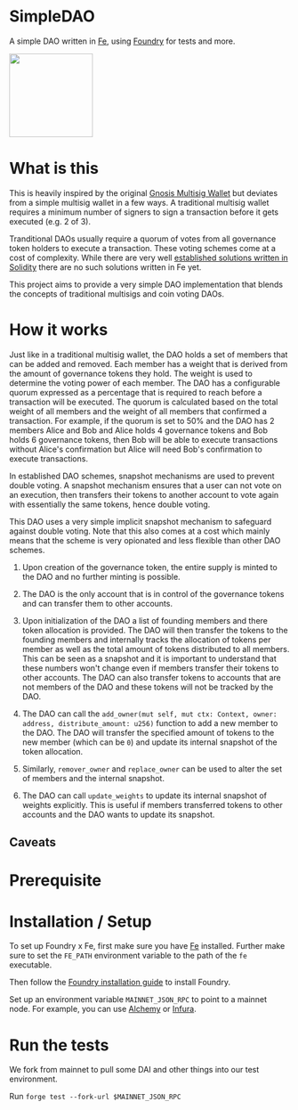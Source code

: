 # SimpleDAO

A simple DAO written in [Fe](https://fe-lang.org/), using [Foundry](https://getfoundry.sh/) for tests and more.

<img src="https://raw.githubusercontent.com/ethereum/fe/master/logo/fe_svg/fe_source.svg" width="150px">

<br>

# What is this

This is heavily inspired by the original [Gnosis Multisig Wallet](https://github.com/OpenZeppelin/gnosis-multisig/blob/master/contracts/MultiSigWallet.sol) but deviates from a simple multisig wallet in a few ways. A traditional multisig wallet requires a minimum number of signers to sign a transaction before it gets executed (e.g. 2 of 3).

Tranditional DAOs usually require a quorum of votes from all governance token holders to execute a transaction. These voting schemes come at a cost of complexity. While there are very well [established solutions written in Solidity](https://docs.openzeppelin.com/contracts/4.x/api/token/erc20#ERC20Votes) there are no such solutions written in Fe yet.

This project aims to provide a very simple DAO implementation that blends the concepts of traditional multisigs and coin voting DAOs.


# How it works

Just like in a traditional multisig wallet, the DAO holds a set of members that can be added and removed. Each member has a weight that is derived from the amount of governance tokens they hold. The weight is used to determine the voting power of each member. The DAO has a configurable quorum expressed as a percentage that is required to reach before a transaction will be executed. The quorum is calculated based on the total weight of all members and the weight of all members that confirmed a transaction. For example, if the quorum is set to 50% and the DAO has 2 members Alice and Bob and Alice holds 4 governance tokens and Bob holds 6 governance tokens, then Bob will be able to execute transactions without Alice's confirmation but Alice will need Bob's confirmation to execute transactions.

In established DAO schemes, snapshot mechanisms are used to prevent double voting. A snapshot mechanism ensures that a user can not vote on an execution, then transfers their tokens to another account to vote again with essentially the same tokens, hence double voting.

This DAO uses a very simple implicit snapshot mechanism to safeguard against double voting. Note that this also comes at a cost which mainly means that the scheme is very opionated and less flexible than other DAO schemes.

1. Upon creation of the governance token, the entire supply is minted to the DAO and no further minting is possible.

2. The DAO is the only account that is in control of the governance tokens and can transfer them to other accounts.

3. Upon initialization of the DAO a list of founding members and there token allocation is provided. The DAO will then transfer the tokens to the founding members and internally tracks the allocation of tokens per member as well as the total amount of tokens distributed to all members. This can be seen as a snapshot and it is important to understand that these numbers won't change even if members transfer their tokens to other accounts. The DAO can also transfer tokens to accounts that are not members of the DAO and these tokens will not be tracked by the DAO.

4. The DAO can call the `add_owner(mut self, mut ctx: Context, owner: address, distribute_amount: u256)` function to add a new member to the DAO. The DAO will transfer the specified amount of tokens to the new member (which can be `0`) and update its internal snapshot of the token allocation.

5. Similarly, `remover_owner` and `replace_owner` can be used to alter the set of members and the internal snapshot.

6. The DAO can call `update_weights` to update its internal snapshot of weights explicitly. This is useful if members transferred tokens to other accounts and the DAO wants to update its snapshot.



## Caveats


# Prerequisite
# Installation / Setup

To set up Foundry x Fe, first make sure you have [Fe](https://fe-lang.org/) installed. Further make sure to set the `FE_PATH` environment variable to the path of the `fe` executable.

Then follow the [Foundry installation guide](https://book.getfoundry.sh/getting-started/installation) to install Foundry.

Set up an environment variable `MAINNET_JSON_RPC` to point to a mainnet node. For example, you can use [Alchemy](https://alchemyapi.io/) or [Infura](https://infura.io/).

# Run the tests

We fork from mainnet to pull some DAI and other things into our test environment.

Run `forge test --fork-url $MAINNET_JSON_RPC`

